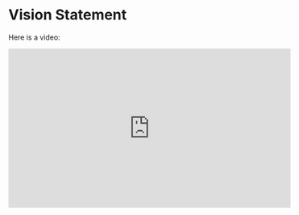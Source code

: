 # Vision Statement

Here is a video:

<iframe width="560" height="315" src="https://www.youtube.com/embed/jNQXAC9IVRw?si=qUJ6q8CpMlk2UBtc" title="YouTube video player" frameborder="0" allow="accelerometer; autoplay; clipboard-write; encrypted-media; gyroscope; picture-in-picture; web-share" referrerpolicy="strict-origin-when-cross-origin" allowfullscreen></iframe>